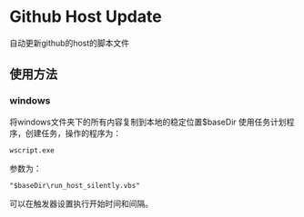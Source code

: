 # Github Host Update

自动更新github的host的脚本文件

## 使用方法

### windows

将windows文件夹下的所有内容复制到本地的稳定位置$baseDir
使用任务计划程序，创建任务，操作的程序为：

```
wscript.exe
```

参数为：

```
"$baseDir\run_host_silently.vbs"
```
可以在触发器设置执行开始时间和间隔。